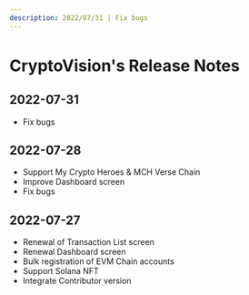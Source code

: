 ```yaml
---
description: 2022/07/31 | Fix bugs
---
```


# CryptoVision's Release Notes　

## 2022-07-31

- Fix bugs

## 2022-07-28

- Support My Crypto Heroes & MCH Verse Chain
- Improve Dashboard screen
- Fix bugs

## 2022-07-27

- Renewal of Transaction List screen
- Renewal Dashboard screen
- Bulk registration of EVM Chain accounts
- Support Solana NFT
- Integrate Contributor version

